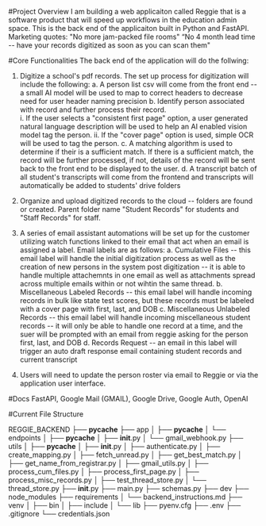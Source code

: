 #Project Overview
I am building a web applicaiton called Reggie that is a software product that will speed up workflows in the education admin space.
This is the back end of the applicaiton built in Python and FastAPI.
Marketing quotes:
"No more jam-packed file rooms"
“No 4 month lead time -- have your records digitized as soon as you can scan them"


#Core Functionalities
The back end of the application will do the follwing:
1. Digitize a school's pdf records.  The set up process for digitization will include the following:
    a. A person list csv will come from the front end -- a small AI model will be used to map to correct headers to decrease need for user header naming precision
    b. Identify person associated with record and further process their record.  
        i. If the user selects a "consistent first page" option, a user generated natural language description will be used to help an AI enabled vision model tag the person.
        ii. If the "cover page" option is used, simple OCR will be used to tag the person.
    c. A matching algorithm is used to determine if their is a sufficient match.  If there is a sufficient match, the record will be further processed, if not, details of the record will be sent back to the front end to be displayed to the user.
    d. A transcript batch of all student's transcripts will come from the frontend and transcripts will automatically be added to students' drive folders
2. Organize and upload digitized records to the cloud -- folders are found or created.  Parent folder name "Student Records" for students and "Staff Records" for staff.
3. A series of email assistant automations will be set up for the customer utilizing watch functions linked to their email that act when an email is assigned a label.  Email labels are as follows:
    a. Cumulative Files -- this email label will handle the initial digitization process as well as the creation of new persons in the system post digitization -- it is able to handle multiple attachemnts in one email as well as attachments spread across multiple emails within or not wihtin the same thread.
    b. Miscellaneous Labeled Records -- this email label will handle incoming records in bulk like state test scores, but these records must be labeled with a cover page with first, last, and DOB
    c. Miscellaneous Unlabeled Records -- this email label will handle incoming miscellaneous student records -- it will only be able to handle one record at a time, and the suer will be prompted with an email from reggie asking for the person first, last, and DOB
    d. Records Request -- an email in this label will trigger an auto draft response email containing student records and current transcript

4. Users will need to update the person roster via email to Reggie or via the application user interface.



#Docs
FastAPI, Google Mail (GMAIL), Google Drive, Google Auth, OpenAI


#Current File Structure

REGGIE_BACKEND
├── __pycache__
├── app
│   ├── __pycache__
│   └── endpoints
│       ├── __pycache__
│       ├── __init__.py
│       └── gmail_webhook.py
├── utils
│   ├── __pycache__
│   ├── __init__.py
│   ├── authenticate.py
│   ├── create_mapping.py
│   ├── fetch_unread.py
│   ├── get_best_match.py
│   ├── get_name_from_registrar.py
│   ├── gmail_utils.py
│   ├── process_cum_files.py
│   ├── process_first_page.py
│   ├── process_misc_records.py
│   ├── test_thread_store.py
│   └── thread_store.py
├── __init__.py
├── main.py
├── schemas.py
├── dev
├── node_modules
├── requirements
│   └── backend_instructions.md
├── venv
│   ├── bin
│   ├── include
│   └── lib
├── pyenv.cfg
├── .env
├── .gitignore
└── credentials.json